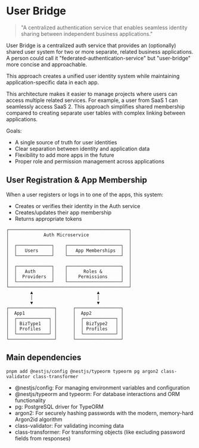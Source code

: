 # User Bridge

>"A centralized authentication service that enables seamless identity sharing between independent business applications." 

User Bridge is a centralized auth service that provides an (optionally) shared user system for two or more separate, related business applications.  A person could call it "federated-authentication-service" but "user-bridge" more concise and approachable.

This approach creates a unified user identity system while maintaining application-specific data in each app.

This architecture makes it easier to manage projects where users can access multiple related services. For example, a user from SaaS 1 can seamlessly access SaaS 2. This approach simplifies shared membership compared to creating separate user tables with complex linking between applications.

Goals:
- A single source of truth for user identities
- Clear separation between identity and application data
- Flexibility to add more apps in the future
- Proper role and permission management across applications

## User Registration & App Membership

When a user registers or logs in to one of the apps, this system:

- Creates or verifies their identity in the Auth service
- Creates/updates their app membership
- Returns appropriate tokens

```
┌─────────────────────────────────────────────┐
│             Auth Microservice               │
│                                             │
│  ┌─────────────┐    ┌────────────────────┐  │
│  │   Users     │    │   App Memberships  │  │
│  └─────────────┘    └────────────────────┘  │
│                                             │
│  ┌─────────────┐    ┌────────────────────┐  │
│  │   Auth      │    │      Roles &       │  │
│  │  Providers  │    │    Permissions     │  │
│  └─────────────┘    └────────────────────┘  │
└─────────────────────────────────────────────┘
         ▲                        ▲
         │                        │
         ▼                        ▼
┌─────────────────┐      ┌─────────────────┐
│  App1           │      │  App2           │
│  ┌────────────┐ │      │  ┌────────────┐ │
│  │ BizType1   │ │      │  │ BizType2   │ │
│  │ Profiles   │ │      │  │ Profiles   │ │
│  └────────────┘ │      │  └────────────┘ │
└─────────────────┘      └─────────────────┘
```

## Main dependencies

`pnpm add @nestjs/config @nestjs/typeorm typeorm pg argon2 class-validator class-transformer`

- @nestjs/config: For managing environment variables and configuration
- @nestjs/typeorm and typeorm: For database interactions and ORM functionality
- pg: PostgreSQL driver for TypeORM
- argon2: For securely hashing passwords with the modern, memory-hard Argon2id algorithm
- class-validator: For validating incoming data
- class-transformer: For transforming objects (like excluding password fields from responses)